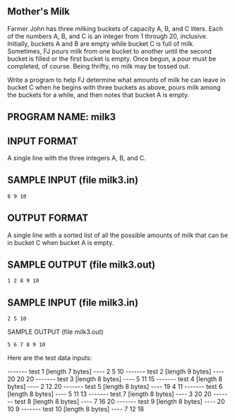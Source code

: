 ## Mother's Milk

Farmer John has three milking buckets of capacity A, B, and C liters. 
Each of the numbers A, B, and C is an integer from 1 through 20, inclusive. 
Initially, buckets A and B are empty while bucket C is full of milk. 
Sometimes, FJ pours milk from one bucket to another until the second bucket is filled or the first bucket is empty. 
Once begun, a pour must be completed, of course. 
Being thrifty, no milk may be tossed out.


Write a program to help FJ determine what amounts of milk he can leave in bucket C when he begins with three buckets as above, pours milk among the buckets for a while, and then notes that bucket A is empty.

## PROGRAM NAME: milk3


## INPUT FORMAT

A single line with the three integers A, B, and C.

## SAMPLE INPUT (file milk3.in)

```
8 9 10
```


## OUTPUT FORMAT

A single line with a sorted list of all the possible amounts of milk that can be in bucket C when bucket A is empty.

## SAMPLE OUTPUT (file milk3.out)


```
1 2 8 9 10
```


## SAMPLE INPUT (file milk3.in)


```
2 5 10
```

SAMPLE OUTPUT (file milk3.out)

```
5 6 7 8 9 10
```

Here are the test data inputs:

------- test 1 [length 7 bytes] ----
2 5 10
------- test 2 [length 9 bytes] ----
20 20 20
------- test 3 [length 8 bytes] ----
5 11 15
------- test 4 [length 8 bytes] ----
2 12 20
------- test 5 [length 8 bytes] ----
19 4 11
------- test 6 [length 8 bytes] ----
5 11 13
------- test 7 [length 8 bytes] ----
3 20 20
------- test 8 [length 8 bytes] ----
7 16 20
------- test 9 [length 8 bytes] ----
20 10 9
------- test 10 [length 8 bytes] ----
7 12 18